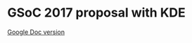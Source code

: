 # GSoC 2017 proposal with KDE

[Google Doc version](https://docs.google.com/document/d/1dOQAEQR72_fKqJrZ_c3DjjfbtpUX7si7-QiU5R9SWx4/edit?usp=sharing)
